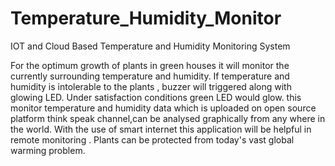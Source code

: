 # Temperature_Humidity_Monitor
IOT and Cloud Based Temperature and Humidity Monitoring System

For the optimum growth of plants in green houses it will monitor the currently surrounding temperature and humidity. If temperature and humidity is intolerable to the plants , buzzer will triggered along with glowing LED. Under satisfaction conditions  green LED would glow. this monitor temperature and humidity data which is uploaded on open source platform think speak channel,can be analysed graphically from any where in the  world. With the use of smart internet this application will be helpful in remote monitoring . Plants can be protected from today's vast global warming problem.  
